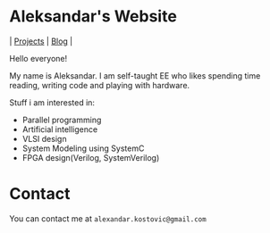# Aleksandar's Website
|  [Projects](projects.md) | [Blog](blog/index.md) |

Hello everyone! 

My name is Aleksandar. I am self-taught EE who likes spending time reading, writing code and playing with hardware.

Stuff i am interested in:
- Parallel programming
- Artificial intelligence
- VLSI design
- System Modeling using SystemC
- FPGA design(Verilog, SystemVerilog)


# Contact

You can contact me at `alexandar.kostovic@gmail.com`
